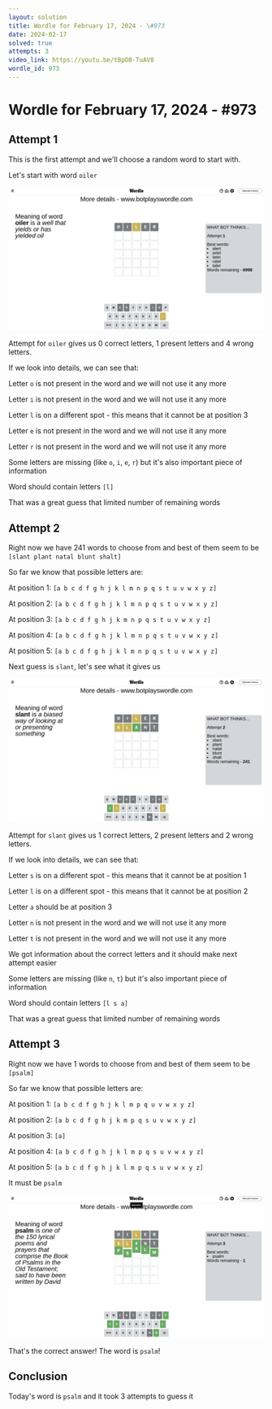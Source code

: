 ```yaml
---
layout: solution
title: Wordle for February 17, 2024 - \#973
date: 2024-02-17
solved: true
attempts: 3
video_link: https://youtu.be/tBpO0-TuAV8
wordle_id: 973
---
```


# Wordle for February 17, 2024 - \#973

## Attempt 1

This is the first attempt and we'll choose a random word to start with.

Let's start with word `oiler`

![Attempt 1](2024-02-17/attempt-1.png)

Attempt for `oiler` gives us 0 correct letters, 1 present letters and 4 wrong letters.

If we look into details, we can see that:

Letter `o` is not present in the word and we will not use it any more

Letter `i` is not present in the word and we will not use it any more

Letter `l` is on a different spot - this means that it cannot be at position 3

Letter `e` is not present in the word and we will not use it any more

Letter `r` is not present in the word and we will not use it any more

Some letters are missing (like `o`, `i`, `e`, `r`) but it's also important piece of information

Word should contain letters `[l]`

That was a great guess that limited number of remaining words



## Attempt 2

Right now we have 241 words to choose from and best of them seem to be `[slant plant natal blunt shalt]`

So far we know that possible letters are:

At position 1: `[a b c d f g h j k l m n p q s t u v w x y z]`

At position 2: `[a b c d f g h j k l m n p q s t u v w x y z]`

At position 3: `[a b c d f g h j k m n p q s t u v w x y z]`

At position 4: `[a b c d f g h j k l m n p q s t u v w x y z]`

At position 5: `[a b c d f g h j k l m n p q s t u v w x y z]`

Next guess is `slant`, let's see what it gives us

![Attempt 2](2024-02-17/attempt-2.png)

Attempt for `slant` gives us 1 correct letters, 2 present letters and 2 wrong letters.

If we look into details, we can see that:

Letter `s` is on a different spot - this means that it cannot be at position 1

Letter `l` is on a different spot - this means that it cannot be at position 2

Letter `a` should be at position 3

Letter `n` is not present in the word and we will not use it any more

Letter `t` is not present in the word and we will not use it any more

We got information about the correct letters and it should make next attempt easier

Some letters are missing (like `n`, `t`) but it's also important piece of information

Word should contain letters `[l s a]`

That was a great guess that limited number of remaining words



## Attempt 3

Right now we have 1 words to choose from and best of them seem to be `[psalm]`

So far we know that possible letters are:

At position 1: `[a b c d f g h j k l m p q u v w x y z]`

At position 2: `[a b c d f g h j k m p q s u v w x y z]`

At position 3: `[a]`

At position 4: `[a b c d f g h j k l m p q s u v w x y z]`

At position 5: `[a b c d f g h j k l m p q s u v w x y z]`

It must be `psalm`

![Attempt 3](2024-02-17/attempt-3.png)

That's the correct answer! The word is `psalm`!

## Conclusion

Today's word is `psalm` and it took 3 attempts to guess it

